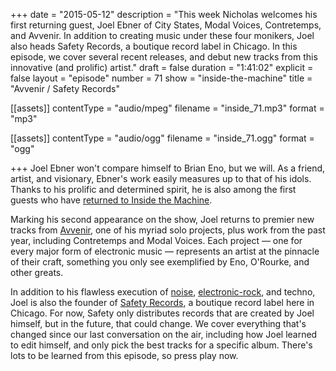 +++
date = "2015-05-12"
description = "This week Nicholas welcomes his first returning guest, Joel Ebner of City States, Modal Voices, Contretemps, and Avvenir. In addition to creating music under these four monikers, Joel also heads Safety Records, a boutique record label in Chicago. In this episode, we cover several recent releases, and debut new tracks from this innovative (and prolific) artist."
draft = false
duration = "1:41:02"
explicit = false
layout = "episode"
number = 71
show = "inside-the-machine"
title = "Avvenir / Safety Records"

[[assets]]
  contentType = "audio/mpeg"
  filename = "inside_71.mp3"
  format = "mp3"

[[assets]]
  contentType = "audio/ogg"
  filename = "inside_71.ogg"
  format = "ogg"

+++
Joel Ebner won't compare himself to Brian Eno, but we will. As a friend, artist, and visionary, Ebner's work easily measures up to that of his idols. Thanks to his prolific and determined spirit, he is also among the first guests who have [returned to Inside the Machine](/programs/inside-the-machine/33).

Marking his second appearance on the show, Joel returns to premier new tracks from [Avvenir](http://www.safetyrecords.us/), one of his myriad solo projects, plus work from the past year, including Contretemps and Modal Voices. Each project &mdash; one for every major form of electronic music &mdash; represents an artist at the pinnacle of their craft, something you only see exemplified by Eno, O'Rourke, and other greats.

In addition to his flawless execution of [noise](http://www.safetyrecords.us/listen), [electronic-rock](http://citystatesmusic.com), and techno, Joel is also the founder of [Safety Records](http://safetyrecords.us), a boutique record label here in Chicago. For now, Safety only distributes records that are created by Joel himself, but in the future, that could change. We cover everything that's changed since our last conversation on the air, including how Joel learned to edit himself, and only pick the best tracks for a specific album. There's lots to be learned from this episode, so press play now.